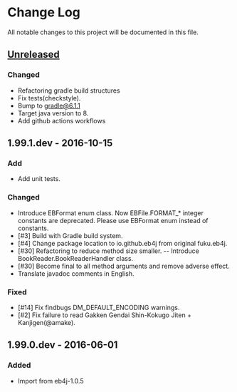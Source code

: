# Change Log
All notable changes to this project will be documented in this file.

## [Unreleased]

### Changed
- Refactoring gradle build structures
- Fix tests(checkstyle).
- Bump to gradle@6.1.1
- Target java version to 8.
- Add github actions workflows


## 1.99.1.dev - 2016-10-15
### Add
- Add unit tests.

### Changed
- Introduce EBFormat enum class.
  Now EBFile.FORMAT_* integer constants are deprecated. Please use EBFormat enum instead of constants.
- [#3] Build with Gradle build system.
- [#4] Change package location to io.github.eb4j from original fuku.eb4j.
- [#30] Refactoring to reduce method size smaller.
-- Introduce BookReader.BookReaderHandler class.
- [#30] Become final to all method arguments and remove adverse effect.
- Translate javadoc comments in English.

### Fixed
- [#14] Fix findbugs DM_DEFAULT_ENCODING warnings.
- [#2] Fix failure to read Gakken Gendai Shin-Kokugo Jiten + Kanjigen(@amake).

## 1.99.0.dev - 2016-06-01
### Added
- Import from eb4j-1.0.5

[Unreleased]: https://github.com/miurahr/dictzip-java/compare/v1.99.0.dev...HEAD
